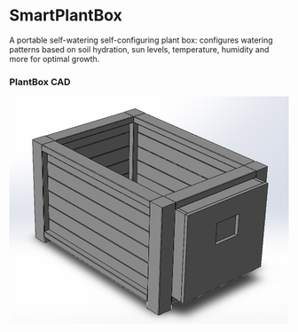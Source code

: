 # SmartPlantBox
A portable self-watering self-configuring plant box: configures watering patterns based on soil hydration, sun levels, temperature, humidity and more for optimal growth.

### PlantBox CAD
![SmartPlantBox CAD](https://github.com/RyanDalmas/SmartPlantBox/blob/main/screenshots/PlantBox%20CAD.png?raw=true)
